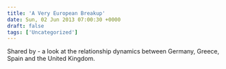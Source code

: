 ```yaml
---
title: 'A Very European Breakup'
date: Sun, 02 Jun 2013 07:00:30 +0000
draft: false
tags: ['Uncategorized']
---
```


Shared by [](https://plus.google.com/100160648652252546872/posts "Europeans on G+")\- a look at the relationship dynamics between Germany, Greece, Spain and the United Kingdom.